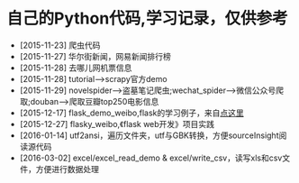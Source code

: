 自己的Python代码,学习记录，仅供参考
====================================
* [2015-11-23] 爬虫代码
* [2015-11-27] 华尔街新闻，网易新闻排行榜
* [2015-11-28] 去哪儿网机票信息
* [2015-11-28] tutorial-->scrapy官方demo
* [2015-11-29] novelspider-->盗墓笔记爬虫;wechat_spider-->微信公众号爬取;douban-->爬取豆瓣top250电影信息
* [2015-12-17] flask_demo_weibo,flask的学习例子，来自[点这里](http://www.pythondoc.com/flask-mega-tutorial/webforms.html)
* [2015-12-27] flasky_weibo,《flask web开发》项目实践
* [2016-01-14] utf2ansi，遍历文件夹，utf与GBK转换，方便sourceInsight阅读源代码
* [2016-03-02] excel/excel_read_demo & excel/write_csv，读写xls和csv文件，方便进行数据处理